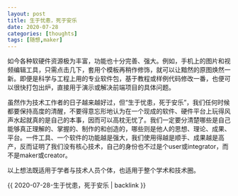 ```yaml
---
layout: post
title: 生于忧患，死于安乐
date: 2020-07-28
categories: [thoughts]
tags: [随想,maker]
---
```


如今各种软硬件资源极为丰富，功能也十分完善、强大。例如，手机上的图片和视频编辑工具，只需点击几下，套用个模板再稍作修饰，就可以让黯然的原图焕然一新。即便是科学与工程上用的专业软件包，基于教程或样例代码修改一番，也便可以很快打包出炉，直接用于演示或解决前端项目的具体问题。

虽然作为技术工作者的日子越来越好过，但“生于忧患，死于安乐”，我们任何时候都要保持高度的清醒，不要得意忘形地认为在一个现成的软件、硬件平台上玩得风声水起就真的是自己的本事，因而可以高枕无忧了。我们一定要分清楚哪些是自己能够真正理解的、掌握的、制作的和创造的，哪些则是他人的思想、理论、成果、平台。一件工具、一个软件的功能越是强大，我们使用得越是顺手、成果越是高产，反而证明了我们没有核心技术，自己的身份也不过是个user或integrator，而不是maker或creator。

以上想法既适用于学者与技术人员个体，也适用于整个学术和技术圈。

{{ 2020-07-28-生于忧患，死于安乐 | backlink }}
